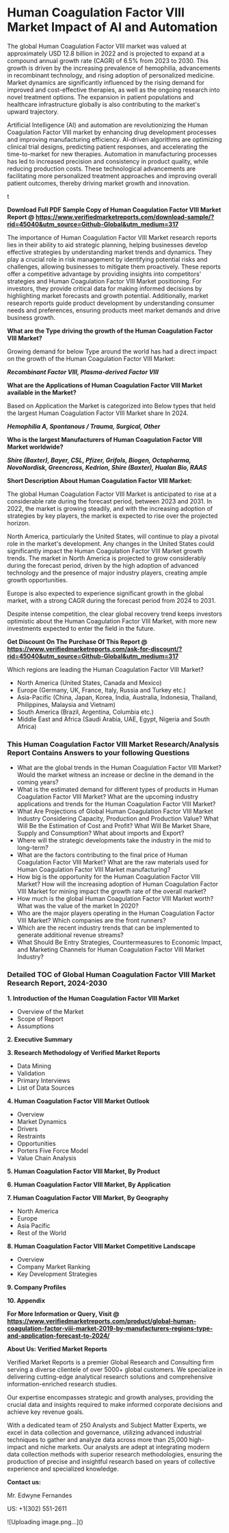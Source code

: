 <h1>Human Coagulation Factor VIII Market Impact of AI and Automation</h1><p>The global Human Coagulation Factor VIII market was valued at approximately USD 12.8 billion in 2022 and is projected to expand at a compound annual growth rate (CAGR) of 6.5% from 2023 to 2030. This growth is driven by the increasing prevalence of hemophilia, advancements in recombinant technology, and rising adoption of personalized medicine. Market dynamics are significantly influenced by the rising demand for improved and cost-effective therapies, as well as the ongoing research into novel treatment options. The expansion in patient populations and healthcare infrastructure globally is also contributing to the market's upward trajectory.</p><p>Artificial Intelligence (AI) and automation are revolutionizing the Human Coagulation Factor VIII market by enhancing drug development processes and improving manufacturing efficiency. AI-driven algorithms are optimizing clinical trial designs, predicting patient responses, and accelerating the time-to-market for new therapies. Automation in manufacturing processes has led to increased precision and consistency in product quality, while reducing production costs. These technological advancements are facilitating more personalized treatment approaches and improving overall patient outcomes, thereby driving market growth and innovation.</p>t</p><p id="" class=""><strong>Download Full PDF Sample Copy of Human Coagulation Factor VIII Market Report @ <a href="https://www.verifiedmarketreports.com/download-sample/?rid=45040&utm_source=Github-Global&utm_medium=317" target="_blank">https://www.verifiedmarketreports.com/download-sample/?rid=45040&utm_source=Github-Global&utm_medium=317</a></strong></p><p>The importance of&nbsp;Human Coagulation Factor VIII Market research reports lies in their ability to aid strategic planning, helping businesses develop effective strategies by understanding market trends and dynamics. They play a crucial role in risk management by identifying potential risks and challenges, allowing businesses to mitigate them proactively. These reports offer a competitive advantage by providing insights into competitors' strategies and Human Coagulation Factor VIII Market positioning. For investors, they provide critical data for making informed decisions by highlighting market forecasts and growth potential. Additionally, market research reports guide product development by understanding consumer needs and preferences, ensuring products meet market demands and drive business growth.</p><p><strong>What are the&nbsp;Type driving the growth of the Human Coagulation Factor VIII Market?</strong></p><p id="" class="">Growing demand for below Type around the world has had a direct impact on the growth of the Human Coagulation Factor VIII Market:</p><em><strong>Recombinant Factor VIII, Plasma-derived Factor VIII</strong></em></p><strong>What are the&nbsp;Applications&nbsp;of Human Coagulation Factor VIII Market available in the Market?</strong></p><p id="" class="">Based on Application the Market is categorized into Below types that held the largest Human Coagulation Factor VIII Market share In 2024.</p><em><strong>Hemophilia A, Spontanous / Trauma, Surgical, Other</strong></em></p><strong>Who is the largest Manufacturers of Human Coagulation Factor VIII Market worldwide?</strong></p><p><em><strong>Shire (Baxter), Bayer, CSL, Pfizer, Grifols, Biogen, Octapharma, NovoNordisk, Greencross, Kedrion, Shire (Baxter), Hualan Bio, RAAS</strong></em></p><p id="" class=""><strong>Short Description About Human Coagulation Factor VIII Market:</strong></p><p>The global Human Coagulation Factor VIII Market is anticipated to rise at a considerable rate during the forecast period, between 2023 and 2031. In 2022, the market is growing steadily, and with the increasing adoption of strategies by key players, the market is expected to rise over the projected horizon.</p><p>North America, particularly the United States, will continue to play a pivotal role in the market's development. Any changes in the United States could significantly impact the Human Coagulation Factor VIII Market growth trends. The market in North America is projected to grow considerably during the forecast period, driven by the high adoption of advanced technology and the presence of major industry players, creating ample growth opportunities.</p><p>Europe is also expected to experience significant growth in the global market, with a strong CAGR during the forecast period from 2024 to 2031.</p><p>Despite intense competition, the clear global recovery trend keeps investors optimistic about the Human Coagulation Factor VIII Market, with more new investments expected to enter the field in the future.</p><p id="" class=""><strong>Get Discount On The Purchase Of This Report @ <a href="https://www.verifiedmarketreports.com/ask-for-discount/?rid=45040&utm_source=Github-Global&utm_medium=317" target="_blank">https://www.verifiedmarketreports.com/ask-for-discount/?rid=45040&utm_source=Github-Global&utm_medium=317</a></strong></p>Which regions are leading the Human Coagulation Factor VIII Market?</p><ul><li>North America (United States, Canada and Mexico)</li><li>Europe (Germany, UK, France, Italy, Russia and Turkey etc.)</li><li>Asia-Pacific (China, Japan, Korea, India, Australia, Indonesia, Thailand, Philippines, Malaysia and Vietnam)</li><li>South America (Brazil, Argentina, Columbia etc.)</li><li>Middle East and Africa (Saudi Arabia, UAE, Egypt, Nigeria and South Africa)</li></ul><h3 id="" class="">This Human Coagulation Factor VIII Market Research/Analysis Report Contains Answers to your following Questions</h3><ul><li>What are the global trends in the Human Coagulation Factor VIII Market? Would the market witness an increase or decline in the demand in the coming years?</li><li>What is the estimated demand for different types of products in Human Coagulation Factor VIII Market? What are the upcoming industry applications and trends for the Human Coagulation Factor VIII Market?</li><li>What Are Projections of Global Human Coagulation Factor VIII Market Industry Considering Capacity, Production and Production Value? What Will Be the Estimation of Cost and Profit? What Will Be Market Share, Supply and Consumption? What about imports and Export?</li><li>Where will the strategic developments take the industry in the mid to long-term?</li><li>What are the factors contributing to the final price of Human Coagulation Factor VIII Market? What are the raw materials used for Human Coagulation Factor VIII Market manufacturing?</li><li>How big is the opportunity for the Human Coagulation Factor VIII Market? How will the increasing adoption of Human Coagulation Factor VIII Market for mining impact the growth rate of the overall market?</li><li>How much is the global Human Coagulation Factor VIII Market worth? What was the value of the market In 2020?</li><li>Who are the major players operating in the Human Coagulation Factor VIII Market? Which companies are the front runners?</li><li>Which are the recent industry trends that can be implemented to generate additional revenue streams?</li><li>What Should Be Entry Strategies, Countermeasures to Economic Impact, and Marketing Channels for Human Coagulation Factor VIII Market Industry?</li></ul><h3 id="" class="">Detailed TOC of Global Human Coagulation Factor VIII Market Research Report, 2024-2030</h3><p id="" class=""><strong>1. Introduction of the Human Coagulation Factor VIII Market</strong></p><ul><li>Overview of the Market</li><li>Scope of Report</li><li>Assumptions</li></ul><p id="" class=""><strong>2. Executive Summary</strong></p><p id="" class=""><strong>3. Research Methodology of Verified Market Reports</strong></p><ul><li>Data Mining</li><li>Validation</li><li>Primary Interviews</li><li>List of Data Sources</li></ul><p id="" class=""><strong>4. Human Coagulation Factor VIII Market Outlook</strong></p><ul><li>Overview</li><li>Market Dynamics</li><li>Drivers</li><li>Restraints</li><li>Opportunities</li><li>Porters Five Force Model</li><li>Value Chain Analysis</li></ul><p id="" class=""><strong>5. Human Coagulation Factor VIII Market, By Product</strong></p><p id="" class=""><strong>6. Human Coagulation Factor VIII Market, By Application</strong></p><p id="" class=""><strong>7. Human Coagulation Factor VIII Market, By Geography</strong></p><ul><li>North America</li><li>Europe</li><li>Asia Pacific</li><li>Rest of the World</li></ul><p id="" class=""><strong>8. Human Coagulation Factor VIII Market Competitive Landscape</strong></p><ul><li>Overview</li><li>Company Market Ranking</li><li>Key Development Strategies</li></ul><p id="" class=""><strong>9. Company Profiles</strong></p><p id="" class=""><strong>10. Appendix</strong></p><p id="" class=""><strong>For More Information or Query, Visit @ <a href="https://www.verifiedmarketreports.com/product/global-human-coagulation-factor-viii-market-2019-by-manufacturers-regions-type-and-application-forecast-to-2024/" target="_blank">https://www.verifiedmarketreports.com/product/global-human-coagulation-factor-viii-market-2019-by-manufacturers-regions-type-and-application-forecast-to-2024/</a></strong></p><p id="" class=""><strong>About Us: Verified Market Reports</strong></p><p id="" class="">Verified Market Reports is a premier Global Research and Consulting firm serving a diverse clientele of over 5000+ global customers. We specialize in delivering cutting-edge analytical research solutions and comprehensive information-enriched research studies.</p><p id="" class="">Our expertise encompasses strategic and growth analyses, providing the crucial data and insights required to make informed corporate decisions and achieve key revenue goals.</p><p id="" class="">With a dedicated team of 250 Analysts and Subject Matter Experts, we excel in data collection and governance, utilizing advanced industrial techniques to gather and analyze data across more than 25,000 high-impact and niche markets. Our analysts are adept at integrating modern data collection methods with superior research methodologies, ensuring the production of precise and insightful research based on years of collective experience and specialized knowledge.</p><p id="" class=""><strong>Contact us:</strong></p><p id="" class="">Mr. Edwyne Fernandes</p><p id="" class="">US: +1(302) 551-2611</p>
![Uploading image.png…]()

